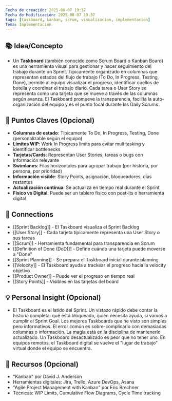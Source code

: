 ```yaml
---
Fecha de creación: 2025-08-07 19:37
Fecha de Modificación: 2025-08-07 19:37
tags: [taskboard, kanban, scrum, visualizacion, implementacion]
Tema: Implementación
---
```


## 📚 Idea/Concepto 
- Un **Taskboard** (también conocido como Scrum Board o Kanban Board) es una herramienta visual para gestionar y hacer seguimiento del trabajo durante un Sprint. Típicamente organizado en columnas que representan estados del flujo de trabajo (To Do, In Progress, Testing, Done), permite al equipo visualizar el progreso, identificar cuellos de botella y coordinar el trabajo diario. Cada tarea o User Story se representa como una tarjeta que se mueve a través de las columnas según avanza. El Taskboard promueve la transparencia, facilita la auto-organización del equipo y es el punto focal durante las Daily Scrums.

## 📌 Puntos Claves (Opcional)
- **Columnas de estado**: Típicamente To Do, In Progress, Testing, Done (personalizable según el equipo)
- **Límites WIP**: Work In Progress limits para evitar multitasking y identificar bottlenecks
- **Tarjetas/Cards**: Representan User Stories, tareas o bugs con información relevante
- **Swimlanes**: Filas horizontales para agrupar trabajo (por historia, por persona, por prioridad)
- **Información visible**: Story Points, asignación, bloqueadores, días restantes
- **Actualización continua**: Se actualiza en tiempo real durante el Sprint
- **Físico vs Digital**: Puede ser un tablero físico con post-its o herramienta digital

## 🔗 Connections
- [[Sprint Backlog]] - El Taskboard visualiza el Sprint Backlog
- [[User Story]] - Cada tarjeta típicamente representa una User Story o sus tareas
- [[Scrum]] - Herramienta fundamental para transparencia en Scrum
- [[Definition of Done (DoD)]] - Define cuándo una tarjeta puede moverse a "Done"
- [[Sprint Planning]] - Se prepara el Taskboard inicial durante planning
- [[Velocity]] - El Taskboard ayuda a trackear el progreso hacia la velocity objetivo
- [[Product Owner]] - Puede ver el progreso en tiempo real
- [[Story Points]] - Visibles en las tarjetas del board

## 💡 Personal Insight (Opcional)
- El Taskboard es el latido del Sprint. Un vistazo rápido debe contar la historia completa: qué está bloqueado, quién necesita ayuda, si vamos a cumplir el Sprint Goal. Los mejores Taskboards que he visto son simples pero informativos. El error común es sobre-complicarlo con demasiadas columnas o información. La magia está en la disciplina de mantenerlo actualizado. Un Taskboard desactualizado es peor que no tener uno. En equipos remotos, el Taskboard digital se vuelve el "lugar de trabajo" virtual donde el equipo se encuentra.

## 🧾 Recursos (Opcional)
- "Kanban" por David J. Anderson
- Herramientas digitales: Jira, Trello, Azure DevOps, Asana
- "Agile Project Management with Kanban" por Eric Brechner
- Técnicas: WIP Limits, Cumulative Flow Diagrams, Cycle Time tracking